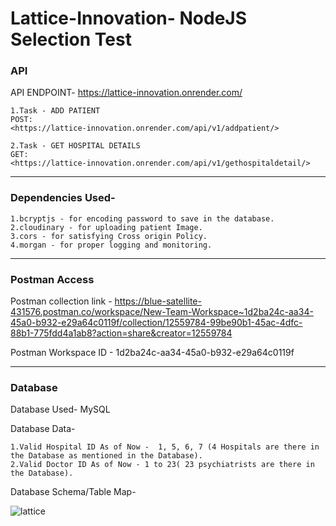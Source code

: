 # Lattice-Innovation- NodeJS Selection Test

### API 

API ENDPOINT- 
	<https://lattice-innovation.onrender.com/>

	1.Task - ADD PATIENT
	POST: 
	<https://lattice-innovation.onrender.com/api/v1/addpatient/>
	
	2.Task - GET HOSPITAL DETAILS
	GET: 
	<https://lattice-innovation.onrender.com/api/v1/gethospitaldetail/>
	
***
### Dependencies Used- 

	1.bcryptjs - for encoding password to save in the database.
	2.cloudinary - for uploading patient Image.
	3.cors - for satisfying Cross origin Policy.
	4.morgan - for proper logging and monitoring. 
	
***
### Postman Access

Postman collection link - <https://blue-satellite-431576.postman.co/workspace/New-Team-Workspace~1d2ba24c-aa34-45a0-b932-e29a64c0119f/collection/12559784-99be90b1-45ac-4dfc-88b1-775fdd4a1ab8?action=share&creator=12559784>


Postman Workspace ID - 1d2ba24c-aa34-45a0-b932-e29a64c0119f	
***

### Database
Database Used- MySQL

Database Data-

	1.Valid Hospital ID As of Now -  1, 5, 6, 7 (4 Hospitals are there in the Database as mentioned in the Database).
	2.Valid Doctor ID As of Now - 1 to 23( 23 psychiatrists are there in the Database).
	
Database Schema/Table Map-

![lattice](https://user-images.githubusercontent.com/62640128/212807205-31ebfc46-8d30-4fc9-906c-cd85fa544d03.png)
